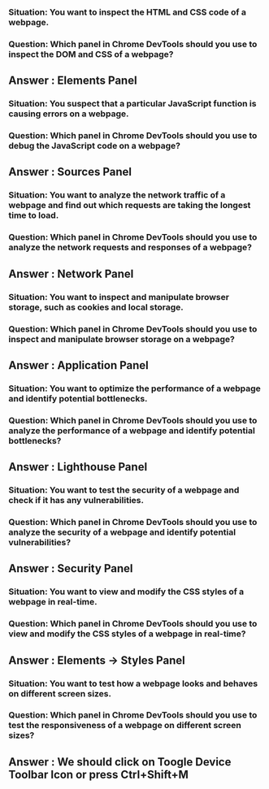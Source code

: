 ### Situation: You want to inspect the HTML and CSS code of a webpage.
### Question: Which panel in Chrome DevTools should you use to inspect the DOM and CSS of a webpage?
## Answer : Elements Panel


### Situation: You suspect that a particular JavaScript function is causing errors on a webpage.
### Question: Which panel in Chrome DevTools should you use to debug the JavaScript code on a webpage?
## Answer : Sources Panel


### Situation: You want to analyze the network traffic of a webpage and find out which requests are taking the longest time to load.
### Question: Which panel in Chrome DevTools should you use to analyze the network requests and responses of a webpage?
## Answer : Network Panel


### Situation: You want to inspect and manipulate browser storage, such as cookies and local storage.
### Question: Which panel in Chrome DevTools should you use to inspect and manipulate browser storage on a webpage?
## Answer : Application Panel


### Situation: You want to optimize the performance of a webpage and identify potential bottlenecks.
### Question: Which panel in Chrome DevTools should you use to analyze the performance of a webpage and identify potential bottlenecks?
## Answer : Lighthouse Panel


### Situation: You want to test the security of a webpage and check if it has any vulnerabilities.
### Question: Which panel in Chrome DevTools should you use to analyze the security of a webpage and identify potential vulnerabilities?
## Answer : Security Panel


### Situation: You want to view and modify the CSS styles of a webpage in real-time.
### Question: Which panel in Chrome DevTools should you use to view and modify the CSS styles of a webpage in real-time?
## Answer : Elements -> Styles Panel


### Situation: You want to test how a webpage looks and behaves on different screen sizes.
### Question: Which panel in Chrome DevTools should you use to test the responsiveness of a webpage on different screen sizes?
## Answer : We should click on Toogle Device Toolbar Icon or press Ctrl+Shift+M